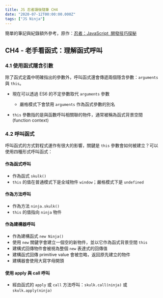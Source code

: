 ```yaml
---
title: JS 忍者讀後隨筆 CH4
date: "2020-07-12T00:00:00.000Z"
tags: ["JS Ninja"]
---
```


簡單的筆記與紀錄額外參考，原作：<a href="https://www.books.com.tw/products/0010701459" target="_blank">忍者：JavaScript  開發技巧探秘</a>

## CH4 - 老手看函式：理解函式呼叫

### 4.1 使用函式隱含引數

除了函式定義中明確指出的參數外，呼叫函式還會傳遞兩個隱含參數：`arguments` 與 `this`。

- 現在可以透過 ES6 的不定參數取代 `arguments` 參數

  - 嚴格模式下會禁用 `arguments` 作為函式參數的別名

- `this` 參數指的是與函數呼叫相關聯的物件，通常被稱為函式背景空間 (function context)

### 4.2 呼叫函式

呼叫函式的方式對程式運作有很大的影響，關鍵是 `this` 參數會如何被建立？可以使用四種形式呼叫函式：

#### 作為函式呼叫
  - 作為函式 `skulk()`
  - `this` 的值在普通模式下是全域物件 `window`；嚴格模式下是 `undefined`
  
#### 作為方法呼叫
  - 作為方法 `ninja.skulk()`
  - `this` 的值指向 `ninja` 物件
  
#### 作為建構器呼叫
  - 作為建構函式 `new Ninja()`
  - 使用 `new` 關鍵字會建立一個空的新物件，並以它作為函式背景空間 `this`
  - 建構式回傳物件會被視為整個 `new` 表達式的回傳值
  - 建構函式回傳 primitive value 會被忽略，返回原先建立的物件
  - 建構器會使用大寫字母開頭
  
#### 使用 apply 與 call 呼叫
  - 經由函式的 `apply` 或 `call` 方法呼叫：`skulk.call(ninja)` 或 `skulk.apply(ninja)`
 
